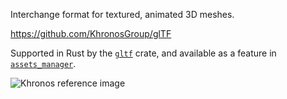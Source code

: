 Interchange format for textured, animated 3D meshes.

<https://github.com/KhronosGroup/glTF>

Supported in Rust by the [`gltf`](https://docs.rs/gltf) crate,
and available as a feature in [`assets_manager`](https://docs.rs/assets_manager).

![Khronos reference image](https://raw.githubusercontent.com/KhronosGroup/glTF/main/specification/2.0/figures/gltfOverview-2.0.0b.png)